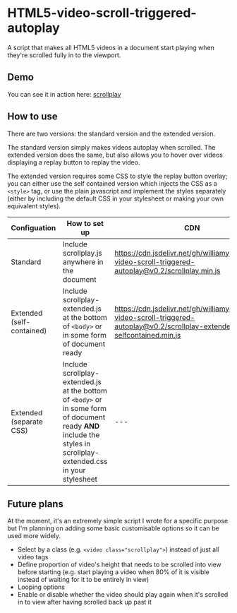 # HTML5-video-scroll-triggered-autoplay
A script that makes all HTML5 videos in a document start playing when they're scrolled fully in to the viewport.

## Demo

You can see it in action here: [scrollplay](https://williaminglesfield.com/nse/scrollplay/)

## How to use

There are two versions: the standard version and the extended version.

The standard version simply makes videos autoplay when scrolled. The extended version does the same, but also allows you to hover over videos displaying a replay button to replay the video.

The extended version requires some CSS to style the replay button overlay; you can either use the self contained version which injects the CSS as a `<style>` tag, or use the plain javascript and implement the styles separately (either by including the default CSS in your stylesheet or making your own equivalent styles).

| Configuation              | How to set up                                                                                                                                                       | CDN                                                                                                                        |
|---------------------------|---------------------------------------------------------------------------------------------------------------------------------------------------------------------|----------------------------------------------------------------------------------------------------------------------------|
| Standard                  | Include scrollplay.js anywhere in the document                                                                                                                      | https://cdn.jsdelivr.net/gh/williamy2k/HTML5-video-scroll-triggered-autoplay@v0.2/scrollplay.min.js                        |
| Extended (self-contained) | Include scrollplay-extended.js at the bottom of `<body>` or in some form of document ready                                                                          | https://cdn.jsdelivr.net/gh/williamy2k/HTML5-video-scroll-triggered-autoplay@v0.2/scrollplay-extended-selfcontained.min.js |
| Extended (separate CSS)   | Include scrollplay-extended.js at the bottom of `<body>` or in some form of document ready **AND** include the styles in scrollplay-extended.css in your stylesheet | ---                                                                                                                        |

## Future plans

At the moment, it's an extremely simple script I wrote for a specific purpose but I'm planning on adding some basic customisable options so it can be used more widely.
- Select by a class (e.g. `<video class="scrollplay">`) instead of just all video tags
- Define proportion of video's height that needs to be scrolled into view before starting (e.g. start playing a video when 80% of it is visible instead of waiting for it to be entirely in view)
- Looping options
- Enable or disable whether the video should play again when it's scrolled in to view after having scrolled back up past it
